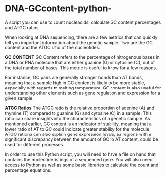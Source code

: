 # DNA-GCcontent-python-
A script you can use to count nucleacids, calculate GC content percentages and ATGC ratios

When looking at DNA sequencing, there are a few metrics that can quickly tell you important information about the genetic sample. 
Two are the GC content and the ATGC ratio of the nucleotides. 

**GC CONTENT**
GC Content refers to the percentage of nitrogenous bases in a DNA or RNA molecule that are either guanine (G) or cytosine (C), out of the total number of bases. This metric is useful to know for a few reasons.

For instance, GC pairs are generally stronger bonds than AT bonds, meaning that a sample high in GC content is likely to be more stable, especially with regards to melting temperature. GC content is also useful for understanding other elements such as gene regulation and expression for a given sample. 

**ATGC Ratios**
The ATGC ratio is the relative proportion of adenine (A) and thymine (T) compared to guanine (G) and cytosine (C) in a sample. This ratio can share insights into the characteristics of a genetic sample. As mentioned earlier, GC content is an indicator of stability, meaning that a lower ratio of AT to GC could indicate greater stability for the molecule. ATGC rations can also explain gene expression levels, as regions with a significant discrepancy between the amount of GC to AT content, could be used for different processes. 

In order to use this Python script, you will need to have a file on hand that contains the nucleotide listings of a sequenced gene. You will also need access to Python as well as some basic libraries to calculate the count and percentage equations. 

